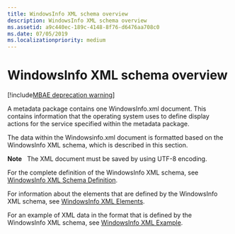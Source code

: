 ```yaml
---
title: WindowsInfo XML schema overview
description: WindowsInfo XML schema overview
ms.assetid: a9c440ec-189c-4148-8f76-d6476aa708c0
ms.date: 07/05/2019
ms.localizationpriority: medium
---
```


# WindowsInfo XML schema overview

[!include[MBAE deprecation warning](mbae-deprecation-warning.md)]


A metadata package contains one WindowsInfo.xml document. This contains information that the operating system uses to define display actions for the service specified within the metadata package.

The data within the Windowsinfo.xml document is formatted based on the WindowsInfo XML schema, which is described in this section.

**Note**  
The XML document must be saved by using UTF-8 encoding.

 

For the complete definition of the WindowsInfo XML schema, see [WindowsInfo XML Schema Definition](windowsinfo-xml-schema-definition.md).

For information about the elements that are defined by the WindowsInfo XML schema, see [WindowsInfo XML Elements](windowsinfo-xml-elements.md).

For an example of XML data in the format that is defined by the WindowsInfo XML schema, see [WindowsInfo XML Example](windowsinfo-xml-example.md).

 

 





